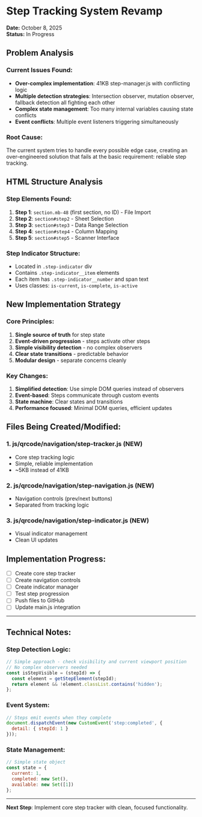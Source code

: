 # Step Tracking System Revamp
**Date:** October 8, 2025  
**Status:** In Progress

## Problem Analysis

### Current Issues Found:
- **Over-complex implementation**: 41KB step-manager.js with conflicting logic
- **Multiple detection strategies**: Intersection observer, mutation observer, fallback detection all fighting each other
- **Complex state management**: Too many internal variables causing state conflicts
- **Event conflicts**: Multiple event listeners triggering simultaneously

### Root Cause:
The current system tries to handle every possible edge case, creating an over-engineered solution that fails at the basic requirement: reliable step tracking.

## HTML Structure Analysis

### Step Elements Found:
1. **Step 1**: `section.mb-48` (first section, no ID) - File Import
2. **Step 2**: `section#step2` - Sheet Selection  
3. **Step 3**: `section#step3` - Data Range Selection
4. **Step 4**: `section#step4` - Column Mapping
5. **Step 5**: `section#step5` - Scanner Interface

### Step Indicator Structure:
- Located in `.step-indicator` div
- Contains `.step-indicator__item` elements
- Each item has `.step-indicator__number` and span text
- Uses classes: `is-current`, `is-complete`, `is-active`

## New Implementation Strategy

### Core Principles:
1. **Single source of truth** for step state
2. **Event-driven progression** - steps activate other steps
3. **Simple visibility detection** - no complex observers
4. **Clear state transitions** - predictable behavior
5. **Modular design** - separate concerns cleanly

### Key Changes:
1. **Simplified detection**: Use simple DOM queries instead of observers
2. **Event-based**: Steps communicate through custom events
3. **State machine**: Clear states and transitions
4. **Performance focused**: Minimal DOM queries, efficient updates

## Files Being Created/Modified:

### 1. js/qrcode/navigation/step-tracker.js (NEW)
- Core step tracking logic
- Simple, reliable implementation
- ~5KB instead of 41KB

### 2. js/qrcode/navigation/step-navigation.js (NEW) 
- Navigation controls (prev/next buttons)
- Separated from tracking logic

### 3. js/qrcode/navigation/step-indicator.js (NEW)
- Visual indicator management
- Clean UI updates

## Implementation Progress:

- [ ] Create core step tracker
- [ ] Create navigation controls 
- [ ] Create indicator manager
- [ ] Test step progression
- [ ] Push files to GitHub
- [ ] Update main.js integration

---

## Technical Notes:

### Step Detection Logic:
```javascript
// Simple approach - check visibility and current viewport position
// No complex observers needed
const isStepVisible = (stepId) => {
  const element = getStepElement(stepId);
  return element && !element.classList.contains('hidden');
};
```

### Event System:
```javascript
// Steps emit events when they complete
document.dispatchEvent(new CustomEvent('step:completed', {
  detail: { stepId: 1 }
}));
```

### State Management:
```javascript
// Simple state object
const state = {
  current: 1,
  completed: new Set(),
  available: new Set([1])
};
```

---

**Next Step**: Implement core step tracker with clean, focused functionality.